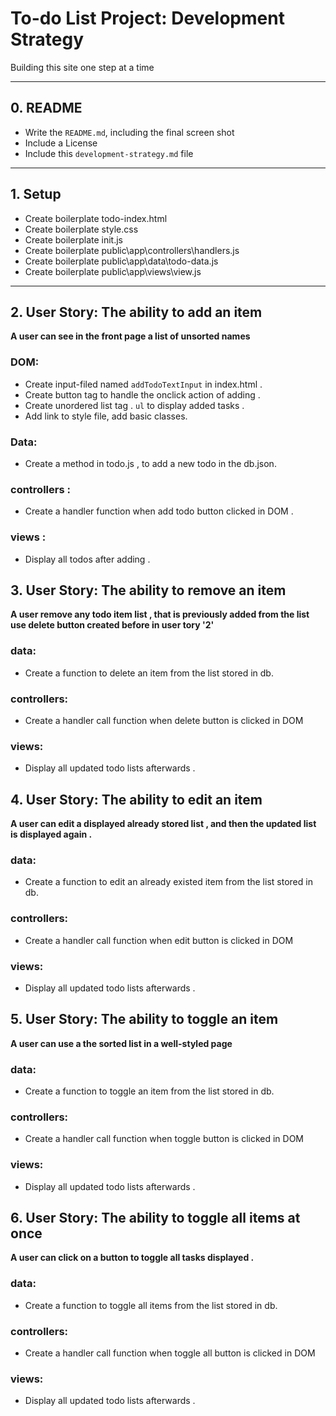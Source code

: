 # To-do List Project: Development Strategy

Building this site one step at a time

---

## 0. README

- Write the `README.md`, including the final screen shot
- Include a License
- Include this `development-strategy.md` file

---

## 1. Setup

- Create boilerplate todo-index.html
- Create boilerplate style.css
- Create boilerplate init.js
- Create boilerplate public\app\controllers\handlers.js
- Create boilerplate public\app\data\todo-data.js
- Create boilerplate public\app\views\view.js

---

## 2. User Story: The ability to add an item

**A user can see in the front page a list of unsorted names**

### DOM:

- Create input-filed named `addTodoTextInput` in index.html .
- Create button tag to handle the onclick action of adding .
- Create unordered list tag . `ul` to display added tasks .
- Add link to style file, add basic classes.

### Data:

- Create a method in todo.js , to add a new todo in the db.json.

### controllers :

- Create a handler function when add todo button clicked in DOM .

### views :

- Display all todos after adding .

## 3. User Story: The ability to remove an item

**A user remove any todo item list , that is previously added from the list use delete button created before in user tory '2'**

### data:

- Create a function to delete an item from the list stored in db.

### controllers:

- Create a handler call function when delete button is clicked in DOM

### views:

- Display all updated todo lists afterwards .

## 4. User Story: The ability to edit an item

**A user can edit a displayed already stored list , and then the updated list is displayed again .**

### data:

- Create a function to edit an already existed item from the list stored in db.

### controllers:

- Create a handler call function when edit button is clicked in DOM

### views:

- Display all updated todo lists afterwards .

## 5. User Story: The ability to toggle an item

**A user can use a the sorted list in a well-styled page**

### data:

- Create a function to toggle an item from the list stored in db.

### controllers:

- Create a handler call function when toggle button is clicked in DOM

### views:

- Display all updated todo lists afterwards .

## 6. User Story: The ability to toggle all items at once

**A user can click on a button to toggle all tasks displayed .**

### data:

- Create a function to toggle all items from the list stored in db.

### controllers:

- Create a handler call function when toggle all button is clicked in DOM

### views:

- Display all updated todo lists afterwards .
